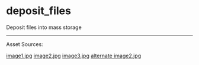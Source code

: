 # deposit_files
Deposit files into mass storage


---
Asset Sources:

[image1.jpg](https://flic.kr/p/cVXEtW)
[image2.jpg](https://flic.kr/p/83QgSg)
[image3.jpg](https://flic.kr/p/QJ4NT)
[alternate image2.jpg](https://flic.kr/p/ao9GDP)
